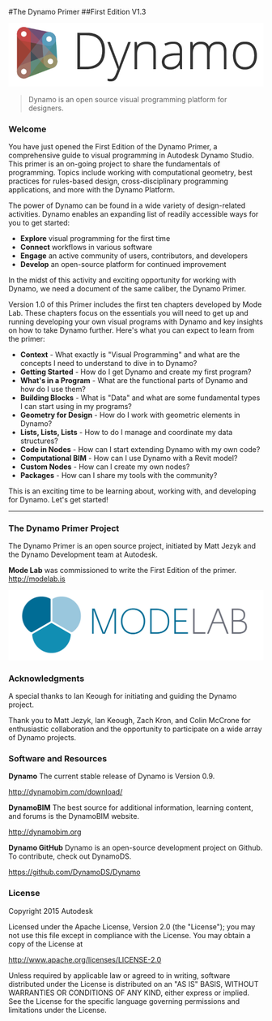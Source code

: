 #The Dynamo Primer
##First Edition V1.3

![Dynamo Logo](images/dynamo_logo_dark-trim.png)

> Dynamo is an open source visual programming platform for designers.

### Welcome
You have just opened the First Edition of the Dynamo Primer, a comprehensive guide to visual programming in Autodesk Dynamo Studio. This primer is an on-going project to share the fundamentals of programming. Topics include working with computational geometry, best practices for rules-based design, cross-disciplinary programming applications, and more with the Dynamo Platform.

The power of Dynamo can be found in a wide variety of design-related activities. Dynamo enables an expanding list of readily accessible ways for you to get started:
* **Explore** visual programming for the first time
* **Connect** workflows in various software
* **Engage** an active community of users, contributors, and developers
* **Develop** an open-source platform for continued improvement

In the midst of this activity and exciting opportunity for working with Dynamo, we need a document of the same caliber, the Dynamo Primer.

Version 1.0 of this Primer includes the first ten chapters developed by Mode Lab. These chapters focus on the essentials you will need to get up and running developing your own visual programs with Dynamo and key insights on how to take Dynamo further. Here's what you can expect to learn from the primer:

* **Context** - What exactly is "Visual Programming" and what are the concepts I need to understand to dive in to Dynamo?
* **Getting Started** - How do I get Dynamo and create my first program?
* **What's in a Program** - What are the functional parts of Dynamo and how do I use them?
* **Building Blocks** - What is "Data" and what are some fundamental types I can start using in my programs?
* **Geometry for Design** - How do I work with geometric elements in Dynamo?
* **Lists, Lists, Lists** - How to do I manage and coordinate my data structures?
* **Code in Nodes** - How can I start extending Dynamo with my own code?
* **Computational BIM** - How can I use Dynamo with a Revit model?
* **Custom Nodes** - How can I create my own nodes?
* **Packages** - How can I share my tools with the community?

This is an exciting time to be learning about, working with, and developing for Dynamo. Let's get started!

---
### The Dynamo Primer Project
The Dynamo Primer is an open source project, initiated by Matt Jezyk and the Dynamo Development team at Autodesk.

**Mode Lab** was commissioned to write the First Edition of the primer. http://modelab.is

![Mode Lab Logo](images/MODELAB_Logo.png)

### Acknowledgments

A special thanks to Ian Keough for initiating and guiding the Dynamo project.

Thank you to Matt Jezyk, Ian Keough, Zach Kron, and Colin McCrone for enthusiastic collaboration and the opportunity to participate on a wide array of Dynamo projects.

### Software and Resources
**Dynamo** The current stable release of Dynamo is Version 0.9.

http://dynamobim.com/download/

**DynamoBIM** The best source for additional information, learning content, and forums is the DynamoBIM website.

http://dynamobim.org

**Dynamo GitHub** Dynamo is an open-source development project on Github. To contribute, check out DynamoDS.

https://github.com/DynamoDS/Dynamo

### License
Copyright 2015 Autodesk

Licensed under the Apache License, Version 2.0 (the "License"); you may not use this file except in compliance with the License. You may obtain a copy of the License at

http://www.apache.org/licenses/LICENSE-2.0

Unless required by applicable law or agreed to in writing, software distributed under the License is distributed on an "AS IS" BASIS, WITHOUT WARRANTIES OR CONDITIONS OF ANY KIND, either express or implied. See the License for the specific language governing permissions and limitations under the License.

